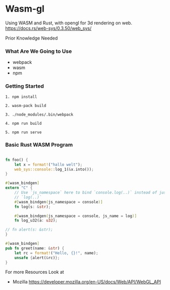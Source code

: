 # Wasm-gl
Using WASM and Rust, with opengl for 3d rendering on web.
https://docs.rs/web-sys/0.3.50/web_sys/

Prior Knowledge Needed
### What Are We Going to Use
- webpack  
- wasm  
- npm

### Getting Started
```
1. npm install

2. wasm-pack build

3. ./node_modules/.bin/webpack

4. npm run build

5. npm run serve
```

### Basic Rust WASM Program
``` rust

fn foo() {
    let x = format!("hallo welt");
    web_sys::console::log_1(&x.into());
}

#[wasm_bindgen]
extern "C" {
    // Use `js_namespace` here to bind `console.log(..)` instead of just
    // `log(..)`
    #[wasm_bindgen(js_namespace = console)]
    fn log(s: &str);

    #[wasm_bindgen(js_namespace = console, js_name = log)]
    fn log_u32(a: u32);

// fn alert(s: &str);
}

#[wasm_bindgen]
pub fn greet(name: &str) {
    let rc = format!("Hello, {}!", name);
    unsafe {alert(&rc)};
}
```

For more Resources Look at
 - Mozilla
 https://developer.mozilla.org/en-US/docs/Web/API/WebGL_API